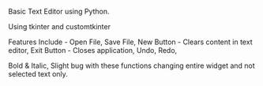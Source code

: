 Basic Text Editor using Python.

Using tkinter and customtkinter

Features Include -
Open File,
Save File,
New Button - Clears content in text editor,
Exit Button - Closes application,
Undo,
Redo,

Bold & Italic, Slight bug with these functions changing entire widget and not selected text only.




